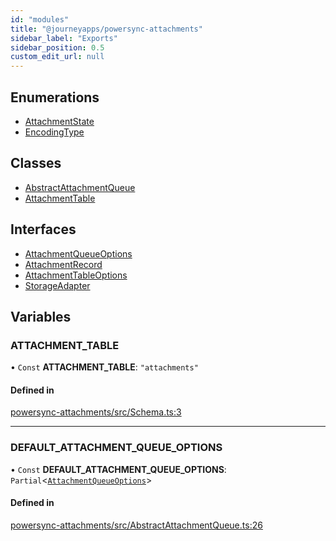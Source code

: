 ```yaml
---
id: "modules"
title: "@journeyapps/powersync-attachments"
sidebar_label: "Exports"
sidebar_position: 0.5
custom_edit_url: null
---
```


## Enumerations

- [AttachmentState](enums/AttachmentState.md)
- [EncodingType](enums/EncodingType.md)

## Classes

- [AbstractAttachmentQueue](classes/AbstractAttachmentQueue.md)
- [AttachmentTable](classes/AttachmentTable.md)

## Interfaces

- [AttachmentQueueOptions](interfaces/AttachmentQueueOptions.md)
- [AttachmentRecord](interfaces/AttachmentRecord.md)
- [AttachmentTableOptions](interfaces/AttachmentTableOptions.md)
- [StorageAdapter](interfaces/StorageAdapter.md)

## Variables

### ATTACHMENT\_TABLE

• `Const` **ATTACHMENT\_TABLE**: ``"attachments"``

#### Defined in

[powersync-attachments/src/Schema.ts:3](https://github.com/powersync-ja/powersync-react-native-sdk/blob/65a3c12/packages/powersync-attachments/src/Schema.ts#L3)

___

### DEFAULT\_ATTACHMENT\_QUEUE\_OPTIONS

• `Const` **DEFAULT\_ATTACHMENT\_QUEUE\_OPTIONS**: `Partial`<[`AttachmentQueueOptions`](interfaces/AttachmentQueueOptions.md)\>

#### Defined in

[powersync-attachments/src/AbstractAttachmentQueue.ts:26](https://github.com/powersync-ja/powersync-react-native-sdk/blob/65a3c12/packages/powersync-attachments/src/AbstractAttachmentQueue.ts#L26)

